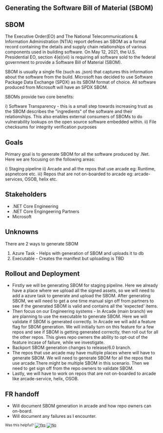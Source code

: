 ## Generating the Software Bill of Material (SBOM)

## SBOM
The Executive Order(EO) and The National Telecommunications & Information Administration (NTIA) report defines an SBOM as a formal record containing the details and supply chain relationships of various components used in building software. On May 12, 2021, the U.S. Presidential EO, section 4(e)(vii) is requiring all software sold to the federal government to provide a Software Bill of Material (SBOM). 

SBOM is usually a single file (such as .json) that captures this information about the software from the build. Microsoft has decided to use Software Package Data Exchange (SPDX) as its SBOM format of choice. All software produced from Microsoft will have an SPDX SBOM.

SBOMs provide two core benefits:

i) Software Transparency - this is a small step towards increasing trust as the SBOM describes the "ingredients" of the software and their relationships. This also enables external consumers of SBOMs to do vulnerability lookups on the open source software embedded within.
ii) File checksums for integrity verification purposes

## Goals
Primary goal is to generate SBOM for all the software produced by .Net. Here we are focusing on the following areas:

i) Staging pipeline 
ii) Arcade and all the repos that use arcade eg: Runtime, aspnetcore etc.
iii) Repos that are not on-boarded to arcade eg: arcade-services, OSOB, helix etc.

## Stakeholders
- .NET Core Engineering
- .NET Core Engingeering Partners
- Microsoft

## Unknowns 
There are 2 ways to generate SBOM 
1) Azure Task - Helps with generation of SBOM and uploads it to db
2) Executable - Creates the manifest but uploading is TBD

## Rollout and Deployment
- Firstly we will be generating SBOM for staging pipeline. Here we already have a place where we upload all the signed assets, so we will need to add a azure task to generate and upload the SBOM. After generating SBOM, we will need to get a one time manual sign off from partners to see if the generated SBOM is valid and contains all the 'expected' items.
- Then focus on our Engineering systems - In Arcade (main branch) we are planning to use the executable to generate SBOM. Here we will validate if SBOM is generated correctly. In Arcade we will add a feature flag for SBOM generation. We will initially turn on this feature for a few repos and see if SBOM is getting generated correctly, then roll out for all the other repos. This gives repo owners the ability to opt-out of the feature incase of failure, while we investigate.
- Backport SBOM generation changes to release/6.0 branch.
- The repos that use arcade may have multiple places where will have to generate SBOM. We will need to generate SBOM for all the repos that use arcade.There might be multiple SBOM in this scenario. Then we need to get sign off from the repo owners to validate SBOM.
- Lastly, we will have to work on repos that are not on-boarded to arcade like arcade-service, helix, OSOB. 

## FR handoff 
- Will document SBOM generation in arcade and how repo owners can on-board. 
- Will document any failures as I encounter. 


<!-- Begin Generated Content: Doc Feedback -->
<sub>Was this helpful? [![Yes](https://helix.dot.net/f/ip/5?p=Documentation%5CProjectDocs%5CSBOM%20Generation%5Cone-pager.md)](https://helix.dot.net/f/p/5?p=Documentation%5CProjectDocs%5CSBOM%20Generation%5Cone-pager.md) [![No](https://helix.dot.net/f/in)](https://helix.dot.net/f/n/5?p=Documentation%5CProjectDocs%5CSBOM%20Generation%5Cone-pager.md)</sub>
<!-- End Generated Content-->
